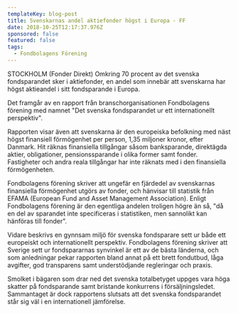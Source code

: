```yaml
---
templateKey: blog-post
title: Svenskarnas andel aktiefonder högst i Europa - FF
date: 2018-10-25T12:17:37.976Z
sponsored: false
featured: false
tags:
  - Fondbolagens Förening
---
```

STOCKHOLM (Fonder Direkt) Omkring 70 procent av det svenska fondsparandet sker i aktiefonder, en andel som innebär att svenskarna har högst aktieandel i sitt fondsparande i Europa.

Det framgår av en rapport från branschorganisationen Fondbolagens förening med namnet "Det svenska fondsparandet ur ett internationellt perspektiv".

Rapporten visar även att svenskarna är den europeiska befolkning med näst högst finansiell förmögenhet per person, 1,35 miljoner kronor, efter Danmark. Hit räknas finansiella tillgångar såsom banksparande, direktägda aktier, obligationer, pensionssparande i olika former samt fonder. Fastigheter och andra reala tillgångar har inte räknats med i den finansiella förmögenheten.

Fondbolagens förening skriver att ungefär en fjärdedel av svenskarnas finansiella förmögenhet utgörs av fonder, och hänvisar till statistik från EFAMA (European Fund and Asset Management Association). Enligt Fondbolagens förening är den egentliga andelen troligen högre än så, "då en del av sparandet inte specificeras i statistiken, men sannolikt kan hänföras till fonder".

Vidare beskrivs en gynnsam miljö för svenska fondsparare sett ur både ett europeiskt och internationellt perspektiv. Fondbolagens förening skriver att Sverige sett ur fondspararnas synvinkel är ett av de bästa länderna, och som anledningar pekar rapporten bland annat på ett brett fondutbud, låga avgifter, god transparens samt understödjande regleringar och praxis.

Smolket i bägaren som drar ned det svenska totalbetyget uppges vara höga skatter på fondsparande samt bristande konkurrens i försäljningsledet. Sammantaget är dock rapportens slutsats att det svenska fondsparandet står sig väl i en internationell jämförelse.
